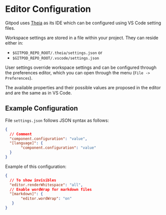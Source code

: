 # Editor Configuration

Gitpod uses [Theia](https://github.com/eclipse-theia/theia) as its IDE which can be configured using VS Code setting files.

Workspace settings are stored in a file within your project. They can reside either in:
 - `$GITPOD_REPO_ROOT/.theia/settings.json` or
 - `$GITPOD_REPO_ROOT/.vscode/settings.json`

User settings override workspace settings and can be configured through the preferences editor, which you can open through the menu (`File -> Preferences`).

The available properties and their possible values are proposed in the editor and are the same as in VS Code.

<h2 class="h3">Example Configuration</h2>

File `settings.json` follows JSON syntax as follows:

```json
{
  // Comment
  "component.configuration": "value",
  "[language]": {
       "component.configuration": "value"
  }
}
```

Example of this configuration:

```json
{
  // To show invisibles
  "editor.renderWhitespace": "all",
  // Enable wordWrap for markdown files
  "[markdown]": {
       "editor.wordWrap": "on"
   }
}
```
